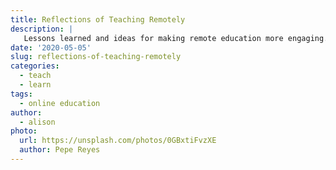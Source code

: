 ```yaml
---
title: Reflections of Teaching Remotely
description: |
   Lessons learned and ideas for making remote education more engaging.
date: '2020-05-05'
slug: reflections-of-teaching-remotely
categories:
  - teach
  - learn
tags:
  - online education
author:
  - alison
photo:
  url: https://unsplash.com/photos/0GBxtiFvzXE
  author: Pepe Reyes
---
```

